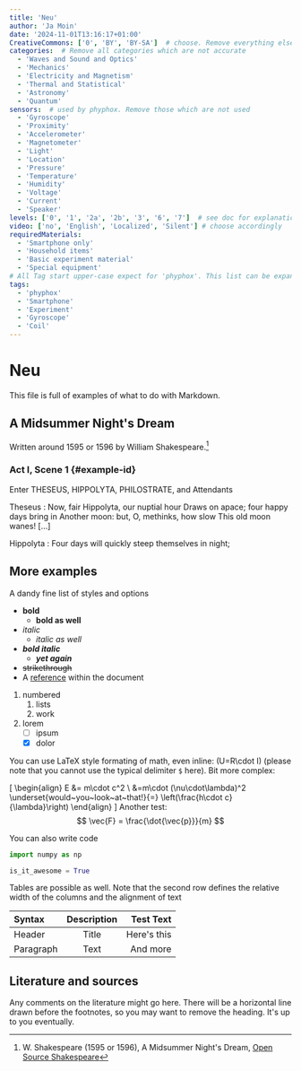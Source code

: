 ```yaml
---
title: 'Neu'
author: 'Ja Moin'
date: '2024-11-01T13:16:17+01:00'
CreativeCommons: ['0', 'BY', 'BY-SA']  # choose. Remove everything else
categories:  # Remove all categories which are not accurate
  - 'Waves and Sound and Optics'
  - 'Mechanics'
  - 'Electricity and Magnetism'
  - 'Thermal and Statistical'
  - 'Astronomy' 
  - 'Quantum'
sensors:  # used by phyphox. Remove those which are not used
  - 'Gyroscope'
  - 'Proximity'
  - 'Accelerometer'
  - 'Magnetometer'
  - 'Light'
  - 'Location'
  - 'Pressure'
  - 'Temperature'
  - 'Humidity'
  - 'Voltage'
  - 'Current'
  - 'Speaker'
levels: ['0', '1', '2a', '2b', '3', '6', '7']  # see doc for explanation. Remove everything else
video: ['no', 'English', 'Localized', 'Silent'] # choose accordingly
requiredMaterials:
  - 'Smartphone only'
  - 'Household items'
  - 'Basic experiment material'
  - 'Special equipment'
# All Tag start upper-case expect for 'phyphox'. This list can be expanded!
tags:
  - 'phyphox'
  - 'Smartphone'
  - 'Experiment'
  - 'Gyroscope'
  - 'Coil'
---
```

# Neu

This file is full of examples of what to do with Markdown.

## A Midsummer Night's Dream

Written around 1595 or 1596 by William Shakespeare.[^1]

### Act I, Scene 1 {#example-id}
Enter THESEUS, HIPPOLYTA, PHILOSTRATE, and Attendants

Theseus
: Now, fair Hippolyta, our nuptial hour
Draws on apace; four happy days bring in
Another moon: but, O, methinks, how slow
This old moon wanes! [...]

Hippolyta
: Four days will quickly steep themselves in night;

## More examples

A dandy fine list of styles and options
- **bold** 
  - __bold as well__
- *italic* 
  - _italic as well_
- ***bold italic*** 
  - ___yet again___ 
- ~~strikethrough~~
- A [reference](#example-id) within the document

1. numbered
   1. lists
   2. work
2. lorem
   - [ ] ipsum
   - [x] dolor

You can use LaTeX style formating of math, even inline: \(U=R\cdot I\) (please note that you cannot use the typical 
delimiter `$` here). Bit more complex:

\[
  \begin{align}
    E &= m\cdot c^2 \\
      &=m\cdot (\nu\cdot\lambda)^2
       \underset{would~you~look~at~that!}{=} \left(\frac{h\cdot c}{\lambda}\right)
  \end{align}
\]
Another test:
$$
  \vec{F} = \frac{\dot{\vec{p}}}{m}
$$

You can also write code 

```python
import numpy as np

is_it_awesome = True
```
Tables are possible as well. Note that the second row defines the relative width of the columns and the alignment of text

| Syntax      | Description | Test Text     |
| :---        |:-----------:|          ---: |
| Header      |    Title    | Here's this   |
| Paragraph   |    Text     | And more      |

## Literature and sources

Any comments on the literature might go here. There will be a horizontal line drawn before the footnotes, so you may 
want to remove the heading. It's up to you eventually. 

[^1]: W. Shakespeare (1595 or 1596), A Midsummer Night's Dream, [Open Source Shakespeare](https://www.opensourceshakespeare.org/views/plays/play_view.php?WorkID=midsummer)

[^2]: Author (year), title, Publisher/Journal Name (doi: XXX)
